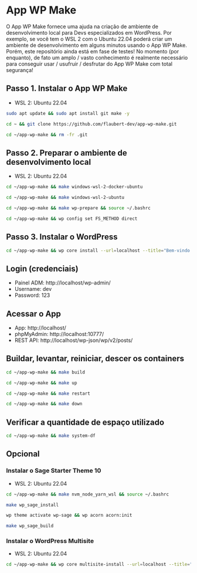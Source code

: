 # App WP Make

O App WP Make fornece uma ajuda na criação de ambiente de desenvolvimento local para Devs especializados em WordPress. Por exemplo, se você tem o WSL 2 com o Ubuntu 22.04 poderá criar um ambiente de desenvolvimento em alguns minutos usando o App WP Make. Porém, este repositório ainda está em fase de testes! No momento (por enquanto), de fato um amplo / vasto conhecimento é realmente necessário para conseguir usar / usufruir / desfrutar do App WP Make com total segurança!

## Passo 1. Instalar o App WP Make

- WSL 2: Ubuntu 22.04

```bash
sudo apt update && sudo apt install git make -y
```

```bash
cd ~ && git clone https://github.com/flaubert-dev/app-wp-make.git
```

```bash
cd ~/app-wp-make && rm -fr .git
```

## Passo 2. Preparar o ambiente de desenvolvimento local

- WSL 2: Ubuntu 22.04

```bash
cd ~/app-wp-make && make windows-wsl-2-docker-ubuntu
```

```bash
cd ~/app-wp-make && make windows-wsl-2-ubuntu
```

```bash
cd ~/app-wp-make && make wp-prepare && source ~/.bashrc
```

```bash
cd ~/app-wp-make && wp config set FS_METHOD direct
```

## Passo 3. Instalar o WordPress

```bash
cd ~/app-wp-make && wp core install --url=localhost --title="Bem-vindo ao WordPress" --admin_user=dev --admin_password=123 --admin_email=dev@exemplo.com
```

## Login (credenciais)

- Painel ADM: http://localhost/wp-admin/
- Username: dev
- Password: 123

## Acessar o App

- App: http://localhost/
- phpMyAdmin: http://localhost:10777/
- REST API: http://localhost/wp-json/wp/v2/posts/

## Buildar, levantar, reiniciar, descer os containers

```bash
cd ~/app-wp-make && make build
```

```bash
cd ~/app-wp-make && make up
```

```bash
cd ~/app-wp-make && make restart
```

```bash
cd ~/app-wp-make && make down
```

## Verificar a quantidade de espaço utilizado

```bash
cd ~/app-wp-make && make system-df
```

## Opcional

### Instalar o Sage Starter Theme 10

- WSL 2: Ubuntu 22.04

```bash
cd ~/app-wp-make && make nvm_node_yarn_wsl && source ~/.bashrc
```

```bash
make wp_sage_install
```

```bash
wp theme activate wp-sage && wp acorn acorn:init
```

```bash
make wp_sage_build
```

### Instalar o WordPress Multisite

- WSL 2: Ubuntu 22.04

```bash
cd ~/app-wp-make && wp core multisite-install --url=localhost --title="Bem-vindo ao WordPress" --admin_user="dev" --admin_password="123" --admin_email="dev@exemplo.com"
```
